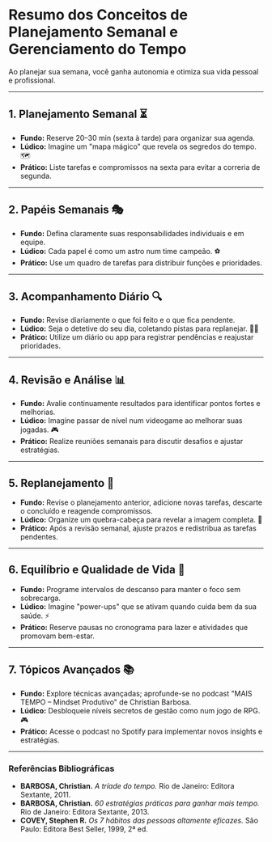 # Resumo dos Conceitos de Planejamento Semanal e Gerenciamento do Tempo

Ao planejar sua semana, você ganha autonomia e otimiza sua vida pessoal e profissional.

---

## 1. Planejamento Semanal ⏳
- **Fundo:** Reserve 20–30 min (sexta à tarde) para organizar sua agenda.
- **Lúdico:** Imagine um "mapa mágico" que revela os segredos do tempo. 🗺️
- **Prático:** Liste tarefas e compromissos na sexta para evitar a correria de segunda.

---

## 2. Papéis Semanais 🎭
- **Fundo:** Defina claramente suas responsabilidades individuais e em equipe.
- **Lúdico:** Cada papel é como um astro num time campeão. ⚽
- **Prático:** Use um quadro de tarefas para distribuir funções e prioridades.

---

## 3. Acompanhamento Diário 🔍
- **Fundo:** Revise diariamente o que foi feito e o que fica pendente.
- **Lúdico:** Seja o detetive do seu dia, coletando pistas para replanejar. 🕵️‍♀️
- **Prático:** Utilize um diário ou app para registrar pendências e reajustar prioridades.

---

## 4. Revisão e Análise 📊
- **Fundo:** Avalie continuamente resultados para identificar pontos fortes e melhorias.
- **Lúdico:** Imagine passar de nível num videogame ao melhorar suas jogadas. 🎮
- **Prático:** Realize reuniões semanais para discutir desafios e ajustar estratégias.

---

## 5. Replanejamento 🔄
- **Fundo:** Revise o planejamento anterior, adicione novas tarefas, descarte o concluído e reagende compromissos.
- **Lúdico:** Organize um quebra-cabeça para revelar a imagem completa. 🧩
- **Prático:** Após a revisão semanal, ajuste prazos e redistribua as tarefas pendentes.

---

## 6. Equilíbrio e Qualidade de Vida 🌿
- **Fundo:** Programe intervalos de descanso para manter o foco sem sobrecarga.
- **Lúdico:** Imagine "power-ups" que se ativam quando cuida bem da sua saúde. ⚡
- **Prático:** Reserve pausas no cronograma para lazer e atividades que promovam bem-estar.

---

## 7. Tópicos Avançados 📚
- **Fundo:** Explore técnicas avançadas; aprofunde-se no podcast "MAIS TEMPO – Mindset Produtivo" de Christian Barbosa.
- **Lúdico:** Desbloqueie níveis secretos de gestão como num jogo de RPG. 🎮
- **Prático:** Acesse o podcast no Spotify para implementar novos insights e estratégias.

---

### Referências Bibliográficas
- **BARBOSA, Christian.** *A tríade do tempo.* Rio de Janeiro: Editora Sextante, 2011.  
- **BARBOSA, Christian.** *60 estratégias práticas para ganhar mais tempo.* Rio de Janeiro: Editora Sextante, 2013.  
- **COVEY, Stephen R.** *Os 7 hábitos das pessoas altamente eficazes.* São Paulo: Editora Best Seller, 1999, 2ª ed.